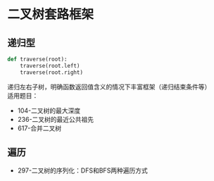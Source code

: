 # 二叉树套路框架
## 递归型
```python
def traverse(root):
    traverse(root.left)
    traverse(root.right)

```
递归左右子树，明确函数返回值含义的情况下丰富框架（递归结束条件等）  
适用题目：  
- 104-二叉树的最大深度
- 236-二叉树的最近公共祖先
- 617-合并二叉树 

## 遍历 
* 297-二叉树的序列化：DFS和BFS两种遍历方式